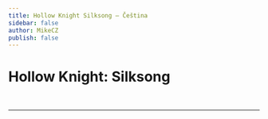 ```yaml
---
title: Hollow Knight Silksong – Čeština
sidebar: false
author: MikeCZ
publish: false
---
```


# Hollow Knight: Silksong
<br />
  <div style="max-width: 1920px"> <!-- DEFAULT 600 --> 
    <el-alert
      title="UPOZORNĚNÍ"
      type="warning"
      description="Nezavazuju se k překladu hry. Jen o ní uvažuji. Jestli jí chceš udělat, posluž si ale dej mi to prosím vědět dolů do komentářů. V komentářích je i moje aktuální stanovisko."
      :closable="false"
      show-icon
    />
  </div>

---
